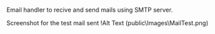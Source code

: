 Email handler to recive and send mails using SMTP server.

Screenshot for the test mail sent
!Alt Text (public\Images\MailTest.png)

